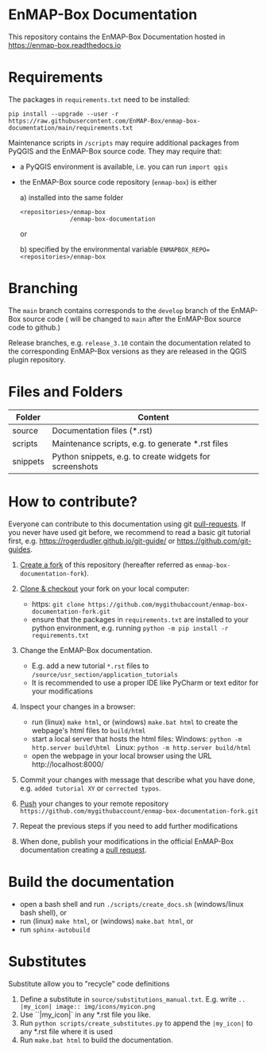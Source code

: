 # EnMAP-Box Documentation
This repository contains the EnMAP-Box Documentation hosted in https://enmap-box.readthedocs.io



# Requirements
The packages in `requirements.txt` need to be installed:

`pip install --upgrade --user -r https://raw.githubusercontent.com/EnMAP-Box/enmap-box-documentation/main/requirements.txt`

Maintenance scripts in `/scripts` may require additional packages from PyQGIS and the EnMAP-Box source code.
They may require that:
- a PyQGIS environment is available, i.e. you can run `import qgis`
- the EnMAP-Box source code repository (`enmap-box`) is either 
    
  a) installed into the same folder
    ````
    <repositories>/enmap-box
                  /enmap-box-documentation
    ```` 
  or 
  
  b) specified by the environmental variable `ENMAPBOX_REPO=<repositories>/enmap-box`

# Branching

The `main` branch contains corresponds to the `develop` branch of the EnMAP-Box source code (
will be changed to `main` after the EnMAP-Box source code to github.)

Release branches, e.g. `release_3.10` contain the documentation related to the corresponding EnMAP-Box versions 
as they are released in the QGIS plugin repository.


# Files and Folders 

| Folder   | Content                                                 |
|----------|---------------------------------------------------------|
| source   | Documentation files (*.rst)                             |
| scripts  | Maintenance scripts, e.g. to generate *.rst files       |
| snippets | Python snippets, e.g. to create widgets for screenshots |

# How to contribute?


Everyone can contribute to this documentation using git [pull-requests](https://docs.github.com/en/pull-requests/collaborating-with-pull-requests).
If you never have used git before, we recommend to read a basic git tutorial first, e.g. https://rogerdudler.github.io/git-guide/ or https://github.com/git-guides.

1. [Create a fork](https://docs.github.com/en/pull-requests/collaborating-with-pull-requests/working-with-forks/fork-a-repo) 
   of this repository (hereafter referred as `enmap-box-documentation-fork`).
2. [Clone & checkout](https://docs.github.com/en/repositories/creating-and-managing-repositories/cloning-a-repository) 
   your fork on your local computer:

   * https: ``git clone https://github.com/mygithubaccount/enmap-box-documentation-fork.git``
   * ensure that the packages in ``requirements.txt`` are installed to your python environment, e.g. running
     ``python -m pip install -r requirements.txt``

3. Change the EnMAP-Box documentation. 
   * E.g. add a new tutorial `*.rst` files to `/source/usr_section/application_tutorials`
   * It is recommended to use a proper IDE like PyCharm or text editor for your modifications

4. Inspect your changes in a browser:
   * run (linux) `make html`, or (windows) `make.bat html` to create the webpage's html files to ``build/html``
   * start a local server that hosts the html files: 
     Windows: ``python -m http.server build\html ``
     Linux: ``python -m http.server build/html ``
   * open the webpage in your local browser using the URL http://localhost:8000/ 

5. Commit your changes with message that describe what you have done, e.g. `added tutorial XY` or `corrected typos`.
6. [Push](https://docs.github.com/en/get-started/using-git/pushing-commits-to-a-remote-repository) your changes to your 
   remote repository ``https://github.com/mygithubaccount/enmap-box-documentation-fork.git``
7. Repeat the previous steps if you need to add further modifications
8. When done, publish your modifications in the official EnMAP-Box documentation creating a 
   [pull request](https://docs.github.com/en/pull-requests/collaborating-with-pull-requests/proposing-changes-to-your-work-with-pull-requests/creating-a-pull-request).

# Build the documentation

* open a bash shell and run `./scripts/create_docs.sh` (windows/linux bash shell), or 
* run (linux) `make html`, or (windows) `make.bat html`, or
* run `sphinx-autobuild `

# Substitutes

Substitute allow you to "recycle" code definitions

1. Define a substitute in `source/substitutions_manual.txt`. E.g. write ``.. |my_icon| image:: img/icons/myicon.png``
2. Use ``|my_icon|`  in any *.rst file you like.
3. Run ``python scripts/create_substitutes.py`` to append the ``|my_icon|`` to any *.rst file where it is used
4. Run ``make.bat html`` to build the documentation.


